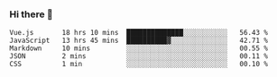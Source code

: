 ### Hi there 👋

<!--
**xin-code/Xin-code** is a ✨ _special_ ✨ repository because its `README.md` (this file) appears on your GitHub profile.

Here are some ideas to get you started:
<!--START_SECTION:waka-->
```text
Vue.js       18 hrs 10 mins  ██████████████░░░░░░░░░░░   56.43 % 
JavaScript   13 hrs 45 mins  ██████████▓░░░░░░░░░░░░░░   42.71 % 
Markdown     10 mins         ░░░░░░░░░░░░░░░░░░░░░░░░░   00.55 % 
JSON         2 mins          ░░░░░░░░░░░░░░░░░░░░░░░░░   00.11 % 
CSS          1 min           ░░░░░░░░░░░░░░░░░░░░░░░░░   00.10 % 
```
<!--END_SECTION:waka-->

